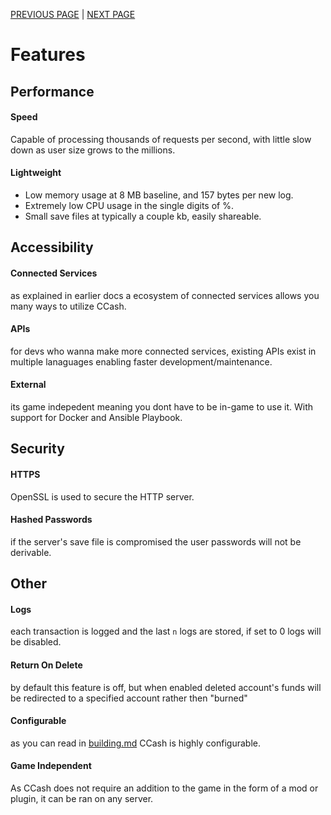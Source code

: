 [PREVIOUS PAGE](../connected_services/existing_services.md) | [NEXT PAGE](implementation.md)

# Features
## Performance
#### Speed
<!-- graphs -->
Capable of processing thousands of requests per second, with little slow down as user size grows to the millions.
#### Lightweight
<!-- specs -->
* Low memory usage at 8 MB baseline, and 157 bytes per new log.
* Extremely low CPU usage in the single digits of %.
* Small save files at typically a couple kb, easily shareable.
## Accessibility
#### Connected Services
as explained in earlier docs a ecosystem of connected services allows you many ways to utilize CCash.
#### APIs
for devs who wanna make more connected services, existing APIs exist in multiple lanaguages enabling faster development/maintenance.
#### External
its game indepedent meaning you dont have to be in-game to use it. With support for Docker and Ansible Playbook.
## Security
#### HTTPS
OpenSSL is used to secure the HTTP server.
#### Hashed Passwords
if the server's save file is compromised the user passwords will not be derivable.
## Other
#### Logs
each transaction is logged and the last `n` logs are stored, if set to 0 logs will be disabled.
#### Return On Delete
by default this feature is off, but when enabled deleted account's funds will be redirected to a specified account rather then "burned"
#### Configurable
as you can read in [building.md](../building.md) CCash is highly configurable.
#### Game Independent
As CCash does not require an addition to the game in the form of a mod or plugin, it can be ran on any server.
